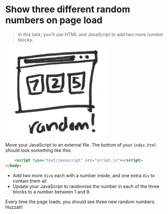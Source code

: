 # Show three different random numbers on page load

> In this task, you'll use HTML and JavaScript to add two more number blocks.

![](./img/3.jpg)

Move your JavaScript to an external file. The bottom of your `index.html` should look something like this:

```html
	<script type="text/javascript" src="script.js"></script>
</body>
```

* Add two more `div`s each with a number inside, and one extra `div` to contain them all.
* Update your JavaScript to randomise the number in each of the three blocks to a number between 1 and 9.

Every time the page loads, you should see three new random numbers. Huzzah!
